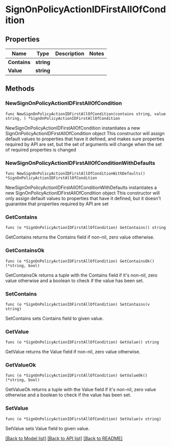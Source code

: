 # SignOnPolicyActionIDFirstAllOfCondition

## Properties

Name | Type | Description | Notes
------------ | ------------- | ------------- | -------------
**Contains** | **string** |  | 
**Value** | **string** |  | 

## Methods

### NewSignOnPolicyActionIDFirstAllOfCondition

`func NewSignOnPolicyActionIDFirstAllOfCondition(contains string, value string, ) *SignOnPolicyActionIDFirstAllOfCondition`

NewSignOnPolicyActionIDFirstAllOfCondition instantiates a new SignOnPolicyActionIDFirstAllOfCondition object
This constructor will assign default values to properties that have it defined,
and makes sure properties required by API are set, but the set of arguments
will change when the set of required properties is changed

### NewSignOnPolicyActionIDFirstAllOfConditionWithDefaults

`func NewSignOnPolicyActionIDFirstAllOfConditionWithDefaults() *SignOnPolicyActionIDFirstAllOfCondition`

NewSignOnPolicyActionIDFirstAllOfConditionWithDefaults instantiates a new SignOnPolicyActionIDFirstAllOfCondition object
This constructor will only assign default values to properties that have it defined,
but it doesn't guarantee that properties required by API are set

### GetContains

`func (o *SignOnPolicyActionIDFirstAllOfCondition) GetContains() string`

GetContains returns the Contains field if non-nil, zero value otherwise.

### GetContainsOk

`func (o *SignOnPolicyActionIDFirstAllOfCondition) GetContainsOk() (*string, bool)`

GetContainsOk returns a tuple with the Contains field if it's non-nil, zero value otherwise
and a boolean to check if the value has been set.

### SetContains

`func (o *SignOnPolicyActionIDFirstAllOfCondition) SetContains(v string)`

SetContains sets Contains field to given value.


### GetValue

`func (o *SignOnPolicyActionIDFirstAllOfCondition) GetValue() string`

GetValue returns the Value field if non-nil, zero value otherwise.

### GetValueOk

`func (o *SignOnPolicyActionIDFirstAllOfCondition) GetValueOk() (*string, bool)`

GetValueOk returns a tuple with the Value field if it's non-nil, zero value otherwise
and a boolean to check if the value has been set.

### SetValue

`func (o *SignOnPolicyActionIDFirstAllOfCondition) SetValue(v string)`

SetValue sets Value field to given value.



[[Back to Model list]](../README.md#documentation-for-models) [[Back to API list]](../README.md#documentation-for-api-endpoints) [[Back to README]](../README.md)


